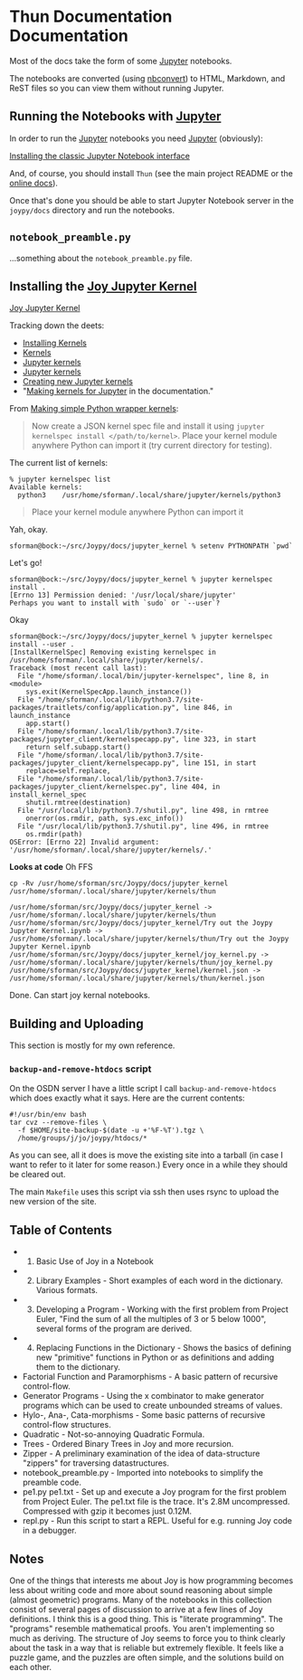 # Thun Documentation Documentation

Most of the docs take the form of some [Jupyter](https://jupyter.org/index.html) notebooks.

The notebooks are converted (using [nbconvert](https://nbconvert.readthedocs.io/en/latest/install.html)) to HTML, Markdown, and ReST files so you can view them without running Jupyter.

## Running the Notebooks with [Jupyter](https://jupyter.org/index.html)

In order to run the [Jupyter](https://jupyter.org/index.html) notebooks
you need [Jupyter](https://jupyter.org/index.html) (obviously):

[Installing the classic Jupyter Notebook interface](https://jupyter.readthedocs.io/en/latest/install/notebook-classic.html)

And, of course, you should install `Thun` (see the main project README or the
[online docs](https://joypy.osdn.io/#quick-start)).

Once that's done you should be able to start Jupyter Notebook server
in the `joypy/docs` directory and run the notebooks.


## ``notebook_preamble.py``

...something about the `notebook_preamble.py` file.


## Installing the [Joy Jupyter Kernel](https://osdn.net/projects/joypy/scm/git/Thun/tree/master/docs/jupyter_kernel/)

[Joy Jupyter Kernel](https://osdn.net/projects/joypy/scm/git/Thun/tree/master/docs/jupyter_kernel/)

Tracking down the deets:
- [Installing Kernels](https://jupyter.readthedocs.io/en/latest/install/kernels.html)
- [Kernels](https://jupyter.readthedocs.io/en/latest/projects/kernels.html#kernels-langs)
- [Jupyter kernels](https://github.com/ipython/ipython/wiki/IPython-kernels-for-other-languages)
- [Jupyter kernels](https://github.com/jupyter/jupyter/wiki/Jupyter-kernels)
- [Creating new Jupyter kernels](https://github.com/jupyter/jupyter/wiki/Jupyter-kernels#creating-new-jupyter-kernels)
- "[Making kernels for Jupyter](https://jupyter-client.readthedocs.io/en/latest/kernels.html) in the documentation."

From [Making simple Python wrapper kernels](https://jupyter-client.readthedocs.io/en/latest/wrapperkernels.html):

> Now create a JSON kernel spec file and install it using
  ``jupyter kernelspec install </path/to/kernel>``.
  Place your kernel module anywhere Python can import it
  (try current directory for testing). 

The current list of kernels:

    % jupyter kernelspec list
    Available kernels:
      python3    /usr/home/sforman/.local/share/jupyter/kernels/python3

> Place your kernel module anywhere Python can import it

Yah, okay.

    sforman@bock:~/src/Joypy/docs/jupyter_kernel % setenv PYTHONPATH `pwd`

Let's go!

    sforman@bock:~/src/Joypy/docs/jupyter_kernel % jupyter kernelspec install .
    [Errno 13] Permission denied: '/usr/local/share/jupyter'
    Perhaps you want to install with `sudo` or `--user`?

Okay

    sforman@bock:~/src/Joypy/docs/jupyter_kernel % jupyter kernelspec install --user .
    [InstallKernelSpec] Removing existing kernelspec in /usr/home/sforman/.local/share/jupyter/kernels/.
    Traceback (most recent call last):
      File "/home/sforman/.local/bin/jupyter-kernelspec", line 8, in <module>
        sys.exit(KernelSpecApp.launch_instance())
      File "/home/sforman/.local/lib/python3.7/site-packages/traitlets/config/application.py", line 846, in launch_instance
        app.start()
      File "/home/sforman/.local/lib/python3.7/site-packages/jupyter_client/kernelspecapp.py", line 323, in start
        return self.subapp.start()
      File "/home/sforman/.local/lib/python3.7/site-packages/jupyter_client/kernelspecapp.py", line 151, in start
        replace=self.replace,
      File "/home/sforman/.local/lib/python3.7/site-packages/jupyter_client/kernelspec.py", line 404, in install_kernel_spec
        shutil.rmtree(destination)
      File "/usr/local/lib/python3.7/shutil.py", line 498, in rmtree
        onerror(os.rmdir, path, sys.exc_info())
      File "/usr/local/lib/python3.7/shutil.py", line 496, in rmtree
        os.rmdir(path)
    OSError: [Errno 22] Invalid argument: '/usr/home/sforman/.local/share/jupyter/kernels/.'

__Looks at code__ Oh FFS

    cp -Rv /usr/home/sforman/src/Joypy/docs/jupyter_kernel /usr/home/sforman/.local/share/jupyter/kernels/thun

    /usr/home/sforman/src/Joypy/docs/jupyter_kernel -> /usr/home/sforman/.local/share/jupyter/kernels/thun
    /usr/home/sforman/src/Joypy/docs/jupyter_kernel/Try out the Joypy Jupyter Kernel.ipynb -> /usr/home/sforman/.local/share/jupyter/kernels/thun/Try out the Joypy Jupyter Kernel.ipynb
    /usr/home/sforman/src/Joypy/docs/jupyter_kernel/joy_kernel.py -> /usr/home/sforman/.local/share/jupyter/kernels/thun/joy_kernel.py
    /usr/home/sforman/src/Joypy/docs/jupyter_kernel/kernel.json -> /usr/home/sforman/.local/share/jupyter/kernels/thun/kernel.json

Done.  Can start joy kernal notebooks.

## Building and Uploading

This section is mostly for my own reference.


### `backup-and-remove-htdocs` script

On the OSDN server I have a little script I call `backup-and-remove-htdocs`
which does exactly what it says.  Here are the current contents:

    #!/usr/bin/env bash
    tar cvz --remove-files \
      -f $HOME/site-backup-$(date -u +'%F-%T').tgz \
      /home/groups/j/jo/joypy/htdocs/*

As you can see, all it does is move the existing site into a tarball (in case I want to refer to it later for some reason.)
Every once in a while they should be cleared out.

The main `Makefile` uses this script via ssh then uses rsync to upload the new version of the site.

## Table of Contents

- 1. Basic Use of Joy in a Notebook
- 2. Library Examples - Short examples of each word in the dictionary.
  Various formats.
- 3. Developing a Program - Working with the first problem from Project
  Euler, "Find the sum of all the multiples of 3 or 5 below 1000",
  several forms of the program are derived.
- 4. Replacing Functions in the Dictionary - Shows the basics of defining
  new "primitive" functions in Python or as definitions and adding them
  to the dictionary.
- Factorial Function and Paramorphisms - A basic pattern of recursive
  control-flow.
- Generator Programs - Using the x combinator to make generator programs
  which can be used to create unbounded streams of values.
- Hylo-, Ana-, Cata-morphisms - Some basic patterns of recursive
  control-flow structures.
- Quadratic - Not-so-annoying Quadratic Formula.
- Trees - Ordered Binary Trees in Joy and more recursion.
- Zipper - A preliminary examination of the idea of data-structure
  "zippers" for traversing datastructures.
- notebook_preamble.py - Imported into notebooks to simplify the preamble
  code.
- pe1.py pe1.txt - Set up and execute a Joy program for the first problem
  from Project Euler. The pe1.txt file is the trace.  It's 2.8M
  uncompressed.  Compressed with gzip it becomes just 0.12M.
- repl.py - Run this script to start a REPL.  Useful for e.g. running Joy
  code in a debugger.

## Notes

One of the things that interests me about Joy is how programming becomes
less about writing code and more about sound reasoning about simple
(almost geometric) programs.  Many of the notebooks in this collection
consist of several pages of discussion to arrive at a few lines of Joy
definitions.  I think this is a good thing.  This is "literate
programming".  The "programs" resemble mathematical proofs.  You aren't
implementing so much as deriving.  The structure of Joy seems to force
you to think clearly about the task in a way that is reliable but
extremely flexible.  It feels like a puzzle game, and the puzzles are
often simple, and the solutions build on each other.
